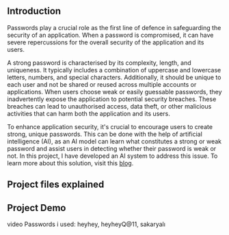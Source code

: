 ## Introduction

Passwords play a crucial role as the first line of defence in safeguarding the security of an application. When a password is compromised, it can have severe repercussions for the overall security of the application and its users.

A strong password is characterised by its complexity, length, and uniqueness. It typically includes a combination of uppercase and lowercase letters, numbers, and special characters. Additionally, it should be unique to each user and not be shared or reused across multiple accounts or applications.
When users choose weak or easily guessable passwords, they inadvertently expose the application to potential security breaches. These breaches can lead to unauthorised access, data theft, or other malicious activities that can harm both the application and its users.

To enhance application security, it's crucial to encourage users to create strong, unique passwords.
This can be done with the help of artificial intelligence (AI), as an AI model can learn what constitutes a strong or weak password and assist users in detecting whether their password is weak or not. In this project, I have developed an AI system to address this issue. To learn more about this solution, visit this [blog]().

## Project files explained 

## Project Demo
video
Passwords i used: heyhey, heyheyQ@11, sakaryal&#305;
